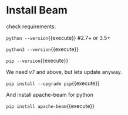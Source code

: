 # Install Beam


check requirements:

`python --version`{{execute}}      #2.7+ or 3.5+

`python3 --version`{{execute}}

`pip --version`{{execute}}

We need v7 and above, but lets update anyway.

`pip install --upgrade pip`{{execute}}


And install apache-beam for python

`pip install apache-beam`{{execute}}
